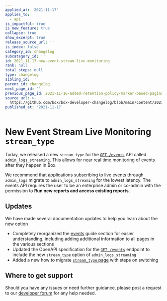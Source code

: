 ```yaml
---
applied_at: '2021-11-17'
applies_to:
  - api
is_impactful: true
is_new_feature: true
collapse: true
show_excerpt: true
release_source_url: ''
is_index: false
category_id: changelog
subcategory_id: ''
id: 2021-11-17-new-event-stream-live-monitoring
rank: null
total_steps: null
type: changelog
sibling_id: ''
parent_id: changelog
next_page_id: ''
previous_page_id: 2021-11-16-added-retention-policy-marker-based-pagination
source_url: >-
  https://github.com/box/box-developer-changelog/blob/main/content/2021/11-17-new-event-stream-live-monitoring.md
published_at: '2021-11-17'
---
```

# New Event Stream Live Monitoring `stream_type`

Today, we released a new `stream_type` for the [`GET /events`](event-api)
API called `admin_logs_streaming`. This allows for near real time monitoring of
events after they happen in Box.

<!-- more -->

We recommend that applications subscribing to live events through `admin_logs`
migrate to `admin_logs_streaming` for the lowest latency. The events API
requires the user to be an enterprise admin or co-admin with the permission to
**Run new reports and access existing reports**.

## Updates

We have made several documentation updates to help you learn about the new option

* Completely reorganized the [events](g://events) guide section for
  easier understanding, including adding additional information to all pages
  in the various sections
* Updated the OpenAPI specification for the [`GET /events`](event-api) endpoint
  to include the new `stream_type` option of `admin_logs_streaming`
* Added a new how to migrate [`stream_type` page](migration) with steps
  on switching

## Where to get support

Should you have any issues or need further guidance, please post a request to
our [developer forum][forum] for any help needed.

[forum]: https://support.box.com/hc/en-us/community/topics/360001932973-Platform-and-Developer-Forum
[event-api]: e://get-events
[migration]: g:/events/enterprise-events/migrate-to-stream